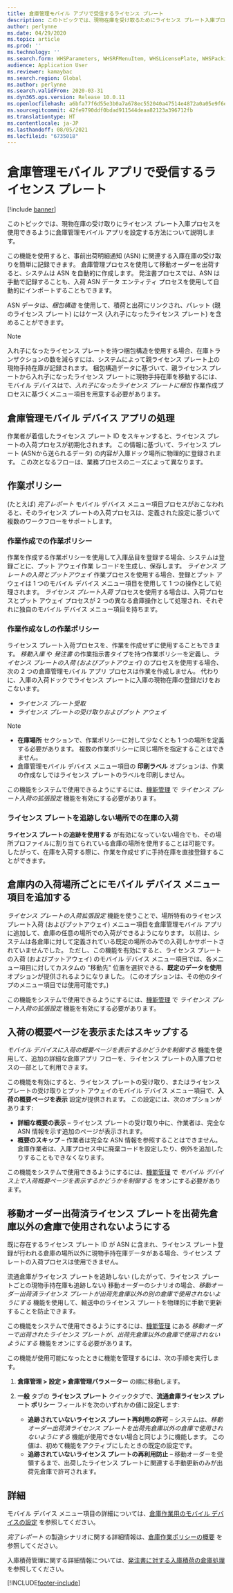 ```yaml
---
title: 倉庫管理モバイル アプリで受信するライセンス プレート
description: このトピックでは、現物在庫を受け取るためにライセンス プレート入庫プロセスの使用をサポートするように倉庫管理モバイル アプリを設定する方法について説明します。
author: perlynne
ms.date: 04/29/2020
ms.topic: article
ms.prod: ''
ms.technology: ''
ms.search.form: WHSParameters, WHSRFMenuItem, WHSLicensePlate, WHSPackingStructure
audience: Application User
ms.reviewer: kamaybac
ms.search.region: Global
ms.author: perlynne
ms.search.validFrom: 2020-03-31
ms.dyn365.ops.version: Release 10.0.11
ms.openlocfilehash: a6bfa77f6d55e3b0a7a678ec552040a47514e4872a0a05e9f6e522eab2a5c11f
ms.sourcegitcommit: 42fe9790ddf0bdad911544deaa82123a396712fb
ms.translationtype: HT
ms.contentlocale: ja-JP
ms.lasthandoff: 08/05/2021
ms.locfileid: "6735018"
---
```

# <a name="license-plate-receiving-via-the-warehouse-management-mobile-app"></a>倉庫管理モバイル アプリで受信するライセンス プレート

[!include [banner](../includes/banner.md)]

このトピックでは、現物在庫の受け取りにライセンス プレート入庫プロセスを使用できるように倉庫管理モバイル アプリを設定する方法について説明します。

この機能を使用すると、事前出荷明細通知 (ASN) に関連する入庫在庫の受け取りを簡単に記録できます。 倉庫管理プロセスを使用して移動オーダーを出荷すると、システムは ASN を自動的に作成します。 発注書プロセスでは、ASN は手動で記録することも、入荷 ASN データ エンティティ プロセスを使用して自動的にインポートすることもできます。

ASN データは、*梱包構造* を使用して、積荷と出荷にリンクされ、パレット (親のライセンス プレート) にはケース (入れ子になったライセンス プレート) を含めることができます。

> [!NOTE]
> 入れ子になったライセンス プレートを持つ梱包構造を使用する場合、在庫トランザクションの数を減らすには、システムによって親ライセンス プレート上の現物手持在庫が記録されます。 梱包構造データに基づいて、親ライセンス プレートから入れ子になったライセンス プレートに現物手持在庫を移動するには、モバイル デバイスはで、*入れ子になったライセンス プレートに梱包* 作業作成プロセスに基づくメニュー項目を用意する必要があります。

## <a name="warehousing-mobile-device-app-processing"></a>倉庫管理モバイル デバイス アプリの処理

作業者が着信したライセンス プレート ID をスキャンすると、ライセンス プレートの入荷プロセスが初期化されます。 この情報に基づいて、ライセンス プレート (ASNから送られるデータ) の内容が入庫ドック場所に物理的に登録されます。 この次となるフローは、業務プロセスのニーズによって異なります。

## <a name="work-policies"></a>作業ポリシー

(たとえば) *完了レポート* モバイル デバイス メニュー項目プロセスがおこなわれると、そのライセンス プレートの入荷プロセスは、定義された設定に基づいて複数のワークフローをサポートします。

### <a name="work-policies-with-work-creation"></a>作業作成での作業ポリシー

作業を作成する作業ポリシーを使用して入庫品目を登録する場合、システムは登録ごとに、プット アウェイ作業 レコードを生成し、保存します。 *ライセンス プレートの入荷とプットアウェイ* 作業プロセスを使用する場合、登録とプット アウェイは 1 つのモバイル デバイス メニュー項目を使用して 1 つの操作として処理されます。 *ライセンス プレート入荷* プロセスを使用する場合は、入荷プロセスとプット アウェイ プロセスが 2 つの異なる倉庫操作として処理され、それぞれに独自のモバイル デバイス メニュー項目を持ちます。

### <a name="work-policies-without-work-creation"></a>作業作成なしの作業ポリシー

ライセンス プレート入荷プロセスを、作業を作成せずに使用することもできます。 *移動入庫* や *発注書* の作業指示書タイプを持つ作業ポリシーを定義し、*ライセンス プレートの入荷 (およびプットアウェイ)* のプロセスを使用する場合、次の 2 つの倉庫管理モバイル アプリ プロセスは作業を作成しません。 代わりに、入庫の入荷ドックでライセンス プレートに入庫の現物在庫の登録だけをおこないます。

- *ライセンス プレート受取*
- *ライセンス プレートの受け取りおよびプット アウェイ*

> [!NOTE]
> - **在庫場所** セクションで、作業ポリシーに対して少なくとも 1 つの場所を定義する必要があります。 複数の作業ポリシーに同じ場所を指定することはできません。
> - 倉庫管理モバイル デバイス メニュー項目の **印刷ラベル** オプションは、作業の作成なしではライセンス プレートのラベルを印刷しません。

この機能をシステムで使用できるようにするには、[機能管理](../../fin-ops-core/fin-ops/get-started/feature-management/feature-management-overview.md) で  *ライセンス プレート入荷の拡張設定* 機能を有効にする必要があります。

### <a name="receive-inventory-on-a-location-that-doesnt-track-license-plates"></a>ライセンス プレートを追跡しない場所での在庫の入荷

**ライセンス プレートの追跡を使用する** が有効になっていない場合でも、その場所プロファイルに割り当てられている倉庫の場所を使用することは可能です。 したがって、在庫を入荷する際に、作業を作成せずに手持在庫を直接登録することができます。

## <a name="add-mobile-device-menu-items-for-each-receiving-location-in-a-warehouse"></a>倉庫内の入荷場所ごとにモバイル デバイス メニュー項目を追加する

*ライセンス プレートの入荷拡張設定* 機能を使うことで、場所特有のライセンス プレート入荷 (およびプットアウェイ) メニュー項目を倉庫管理モバイル アプリに追加して、倉庫の任意の場所での入荷ができるようになります。 以前は、システムは各倉庫に対して定義されている既定の場所のみでの入荷しかサポートされていませんでした。 ただし、この機能を有効にすると、ライセンス プレートの入荷 (およびプットアウェイ) のモバイル デバイス メニュー項目では、各メニュー項目に対してカスタムの "移動先" 位置を選択できる、**既定のデータを使用** オプションが提供されるようになりました。 (このオプションは、その他のタイプのメニュー項目では使用可能です。)

この機能をシステムで使用できるようにするには、[機能管理](../../fin-ops-core/fin-ops/get-started/feature-management/feature-management-overview.md) で  *ライセンス プレート入荷の拡張設定* 機能を有効にする必要があります。

## <a name="show-or-skip-the-receiving-summary-page"></a>入荷の概要ページを表示またはスキップする

*モバイル デバイスに入荷の概要ページを表示するかどうかを制御する* 機能を使用して、追加の詳細な倉庫アプリ フローを、ライセンス プレートの入庫プロセスの一部として利用できます。

この機能を有効にすると、ライセンス プレートの受け取り、またはライセンスプレートの受け取りとプット アウェイのモバイル デバイス メニュー項目で、**入荷の概要ページを表示** 設定が提供されます。 この設定には、次のオプションがあります:

- **詳細な概要の表示** – ライセンス プレートの受け取り中に、作業者は、完全な ASN 情報を示す追加のページが表示されます。
- **概要のスキップ** – 作業者は完全な ASN 情報を参照することはできません。 倉庫作業者は、入庫プロセス中に廃棄コードを設定したり、例外を追加したりすることもできなくなります。

この機能をシステムで使用できるようにするには、[機能管理](../../fin-ops-core/fin-ops/get-started/feature-management/feature-management-overview.md) で *モバイル デバイス上で入荷概要ページを表示するかどうかを制御する* をオンにする必要があります。

## <a name="prevent-transfer-ordershipped-license-plates-from-being-used-at-warehouses-other-than-the-destination-warehouse"></a>移動オーダー出荷済ライセンス プレートを出荷先倉庫以外の倉庫で使用されないようにする

既に存在するライセンス プレート ID が ASN に含まれ、ライセンス プレート登録が行われる倉庫の場所以外に現物手持在庫データがある場合、ライセンス プレートの入荷プロセスは使用できません。

流通倉庫がライセンス プレートを追跡しない (したがって、ライセンス プレートごとの現物手持在庫も追跡しない) 移動オーダーのシナリオの場合、*移動オーダー出荷済ライセンス プレートが出荷先倉庫以外の別の倉庫で使用されないようにする* 機能を使用して、輸送中のライセンス プレートを物理的に手動で更新することを防止できます。

この機能をシステムで使用できるようにするには、[機能管理](../../fin-ops-core/fin-ops/get-started/feature-management/feature-management-overview.md) にある *移動オーダーで出荷されたライセンス プレートが、出荷先倉庫以外の倉庫で使用されないようにする* 機能をオンにする必要があります。

この機能が使用可能になったときに機能を管理するには、次の手順を実行します。

1. **倉庫管理 \> 設定 \> 倉庫管理パラメーター** の順に移動します。
1. **一般** タブの **ライセンス プレート** クイックタブで、**流通倉庫ライセンス プレート ポリシー** フィールドを次のいずれかの値に設定します:

    - **追跡されていないライセンス プレート再利用の許可** – システムは、*移動オーダー出荷済ライセンス プレートを出荷先倉庫以外の倉庫で使用されないようにする* 機能が使用できない場合と同じように機能します。 この値は、初めて機能をアクティブにしたときの既定の設定です。
    - **追跡されていないライセンス プレートの再利用防止** – 移動オーダーを受領するまで、出荷したライセンス プレートに関連する手動更新のみが出荷先倉庫で許可されます。

## <a name="more-information"></a>詳細

モバイル デバイス メニュー項目の詳細については、[倉庫作業用のモバイル デバイスの設定](configure-mobile-devices-warehouse.md) を参照してください。

*完了レポート* の製造シナリオに関する詳細情報は、[倉庫作業ポリシーの概要](warehouse-work-policies.md) を参照してください。

入庫積荷管理に関する詳細情報については、[発注書に対する入庫積荷の倉庫処理](inbound-load-handling.md) を参照してください。


[!INCLUDE[footer-include](../../includes/footer-banner.md)]